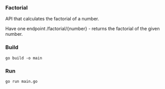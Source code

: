 ### Factorial

API that calculates the factorial of a number.

Have one endpoint /factorial/{number} - returns the factorial of the given number.

### Build

```shell
go build -o main
```

### Run

```shell
go run main.go
```